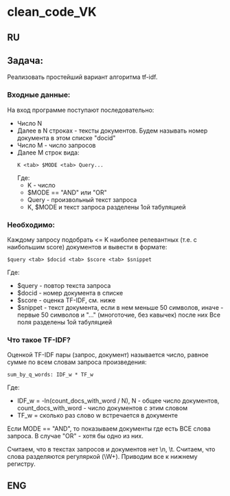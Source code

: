 # clean_code_VK

## RU
## Задача:

Реализовать простейший вариант алгоритма tf-idf.

### Входные данные:
На вход программе поступают последовательно:
- Число N
- Далее в N строках - тексты документов. Будем называть номер документа в этом списке "docid"
- Число M - число запросов
- Далее M строк вида:
  ```
  K <tab> $MODE <tab> Query...
  ```
  Где:
  - K - число
  - $MODE == "AND" или "OR"
  - Query - произвольный текст запроса
  - K, $MODE и текст запроса разделены 1ой табуляцией

### Необходимо:
Каждому запросу подобрать <= K наиболее релевантных (т.е. с наибольшим score) документов и вывести в формате:
```
$query <tab> $docid <tab> $score <tab> $snippet
```
Где:
- $query - повтор текста запроса
- $docid - номер документа в списке
- $score - оценка TF-IDF, см. ниже
- $snippet - текст документа, если в нем меньше 50 символов, иначе - первые 50 символов и "..." (многоточие, без кавычек) после них
Все поля разделены 1ой табуляцией

### Что такое TF-IDF?
Оценкой TF-IDF пары (запрос, документ) называется число, равное сумме по всем словам запроса произведения:

```
sum_by_q_words: IDF_w * TF_w
```

Где:
- IDF_w = -ln(count_docs_with_word / N), N - общее число документов, count_docs_with_word - число документов с этим словом
- TF_w = сколько раз слово w встречается в документе

Если MODE == "AND", то показываем документы где есть ВСЕ слова запроса. В случае "OR" - хотя бы одно из них.

Считаем, что в текстах запросов и документов нет \n, \t.
Считаем, что слова разделяются регуляркой (\W+). Приводим все к нижнему регистру.  

## ENG
